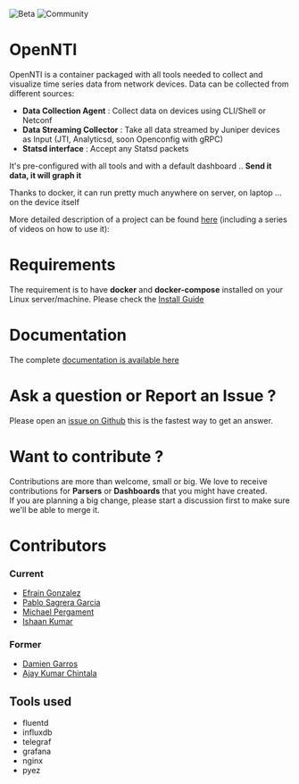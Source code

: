 ![Beta](https://img.shields.io/badge/status-beta-yellowgreen.svg?style=flat "Beta")
![Community](https://img.shields.io/badge/support-community-blue.svg?style=flat "Community")

# OpenNTI

OpenNTI is a container packaged with all tools needed to collect and visualize time series data from network devices.
Data can be collected from different sources:

- **Data Collection Agent** : Collect data on devices using CLI/Shell or Netconf
- **Data Streaming Collector** : Take all data streamed by Juniper devices as Input (JTI, Analyticsd, soon Openconfig with gRPC)
- **Statsd interface** : Accept any Statsd packets

It's pre-configured with all tools and with a default dashboard ..
**Send it data, it will graph it**

Thanks to docker, it can run pretty much anywhere on server, on laptop ... on the device itself

More detailed description of a project can be found [here](http://forums.juniper.net/t5/Analytics/Open-Source-Universal-Telemetry-Collector-for-Junos/ba-p/288677) (including a series of videos on how to use it):

# Requirements

The requirement is to have **docker** and **docker-compose** installed on your Linux server/machine.
Please check the [Install Guide](http://open-nti.readthedocs.io/en/latest/install.html)

# Documentation

The complete [documentation is available here](http://open-nti.readthedocs.io/en/latest/)

# Ask a question or Report an Issue ?

Please open an [issue on Github](https://github.com/Juniper/open-nti/issues) this is the fastest way to get an answer.

# Want to contribute ?

Contributions are more than welcome, small or big. We love to receive contributions for **Parsers** or **Dashboards** that you might have created.  
If you are planning a big change, please start a discussion first to make sure we'll be able to merge it.

# Contributors

### Current
 
 - [Efrain Gonzalez](https://github.com/3fr61n)
 - [Pablo Sagrera Garcia](https://github.com/psagrera)
 - [Michael Pergament](https://github.com/mpergament)
 - [Ishaan Kumar](https://github.com/eeishaan)
 
### Former
 - [Damien Garros](https://github.com/dgarros)
 - [Ajay Kumar Chintala](https://github.com/ajhai)
 
## Tools used
 - fluentd
 - influxdb
 - telegraf
 - grafana
 - nginx
 - pyez

